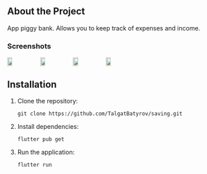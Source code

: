 ## About the Project

 App piggy bank. Allows you to keep track of expenses and income.

### Screenshots

<div>
  <div style="display: flex;">
    <img  width="15%" src="https://github.com/TalgatBatyrov/saving/assets/90198155/cc69327f-80ba-4257-a4f3-166bdfa2c871"/>
    <img  width="15%" src="https://github.com/TalgatBatyrov/saving/assets/90198155/c676696b-9b0d-4454-8117-0d05ef6fbbd8"/>
    <img  width="15%" src="https://github.com/TalgatBatyrov/saving/assets/90198155/7efc0c51-38ff-440d-a668-21036d12c6c9"/>
    <img  width="15%" src="https://github.com/TalgatBatyrov/saving/assets/90198155/277da8cb-8cd2-4991-8486-5c4b2c2cbfcc"/>
  </div>
</div>

## Installation

1. Clone the repository:

       git clone https://github.com/TalgatBatyrov/saving.git

2. Install dependencies:
 
       flutter pub get

3. Run the application:

       flutter run
